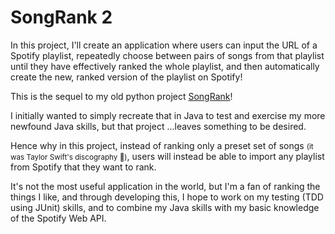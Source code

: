 # SongRank 2

In this project, I'll create an application where users can input the URL of a Spotify playlist,
 repeatedly choose between pairs of songs from that playlist until they have effectively ranked the whole playlist, 
 and then automatically create the new, ranked version of the playlist on Spotify!

This is the sequel to my old python project [SongRank](https://github.com/erincocker/songrank)!

I initially wanted to simply recreate that in Java to test and exercise my more newfound Java skills,
 but that project ...leaves something to be desired.

Hence why in this project, 
 instead of ranking only a preset set of songs <small>(it was Taylor Swift's discography 🤠)</small>,
 users will instead be able to import any playlist from Spotify that they want to rank.

It's not the most useful application in the world, but I'm a fan of ranking the things I like,
 and through developing this, I hope to work on my testing (TDD using JUnit) skills, 
 and to combine my Java skills with my basic knowledge of the Spotify Web API.